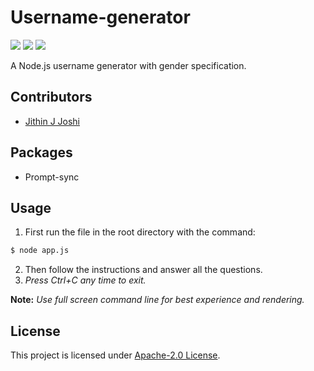 # Username-generator
![](https://img.shields.io/david/jit-hin/username-generator)
![](https://img.shields.io/github/repo-size/jit-hin/username-generator)
![](https://img.shields.io/github/license/jit-hin/username-generator)

A Node.js username generator with gender specification. 
## Contributors
- [Jithin J Joshi](https://github.com/jit-hin/)
## Packages 
- Prompt-sync
## Usage
1. First run the file in the root directory with the command:
```bash
$ node app.js
```
2. Then follow the instructions and answer all the questions.
3. *Press Ctrl+C any time to exit.*

**Note:** *Use full screen command line for best experience and rendering.*
## License
This project is licensed under [Apache-2.0 License](https://github.com/jit-hin/username-generator/blob/master/LICENSE.txt).

